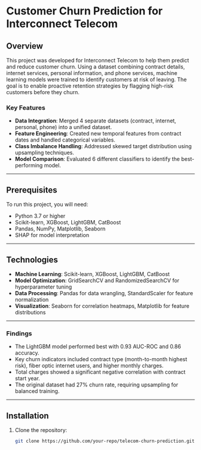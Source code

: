 # Customer Churn Prediction for Interconnect Telecom

## Overview  
This project was developed for Interconnect Telecom to help them predict and reduce customer churn. Using a dataset combining contract details, internet services, personal information, and phone services, machine learning models were trained to identify customers at risk of leaving. The goal is to enable proactive retention strategies by flagging high-risk customers before they churn.

### Key Features  
- **Data Integration**: Merged 4 separate datasets (contract, internet, personal, phone) into a unified dataset.  
- **Feature Engineering**: Created new temporal features from contract dates and handled categorical variables.  
- **Class Imbalance Handling**: Addressed skewed target distribution using upsampling techniques.  
- **Model Comparison**: Evaluated 6 different classifiers to identify the best-performing model.  

---

## Prerequisites  
To run this project, you will need:  
- Python 3.7 or higher  
- Scikit-learn, XGBoost, LightGBM, CatBoost  
- Pandas, NumPy, Matplotlib, Seaborn  
- SHAP for model interpretation  

---

## Technologies  
- **Machine Learning**: Scikit-learn, XGBoost, LightGBM, CatBoost  
- **Model Optimization**: GridSearchCV and RandomizedSearchCV for hyperparameter tuning  
- **Data Processing**: Pandas for data wrangling, StandardScaler for feature normalization  
- **Visualization**: Seaborn for correlation heatmaps, Matplotlib for feature distributions  

---

### Findings  
- The LightGBM model performed best with 0.93 AUC-ROC and 0.86 accuracy.  
- Key churn indicators included contract type (month-to-month highest risk), fiber optic internet users, and higher monthly charges.  
- Total charges showed a significant negative correlation with contract start year.  
- The original dataset had 27% churn rate, requiring upsampling for balanced training.  

---

## Installation  
1. Clone the repository:  
   ```bash  
   git clone https://github.com/your-repo/telecom-churn-prediction.git  
